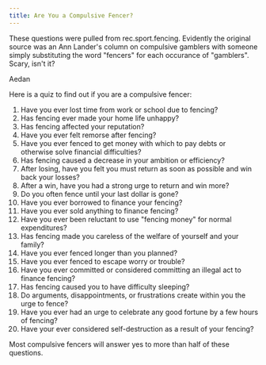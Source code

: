 ```yaml
---
title: Are You a Compulsive Fencer?
---
```


These questions were pulled from rec.sport.fencing.  Evidently the original source was an Ann Lander's column on compulsive gamblers with someone simply substituting the word "fencers" for each occurance of "gamblers".  Scary, isn't it?

Aedan

Here is a quiz to find out if you are a compulsive fencer:

1. Have you ever lost time from work or school due to fencing?
1. Has fencing ever made your home life unhappy?
1. Has fencing affected your reputation?
1. Have you ever felt remorse after fencing?
1. Have you ever fenced to get money with which to pay debts or otherwise solve financial difficulties?
1. Has fencing caused a decrease in your ambition or efficiency?
1. After losing, have you felt you must return as soon as possible and win back your losses?
1. After a win, have you had a strong urge to return and win more?
1. Do you often fence until your last dollar is gone?
1. Have you ever borrowed to finance your fencing?
1. Have you ever sold anything to finance fencing?
1. Have you ever been reluctant to use "fencing money" for normal expenditures?
1. Has fencing made you careless of the welfare of yourself and your family?
1. Have you ever fenced longer than you planned?
1. Have you ever fenced to escape worry or trouble?
1. Have you ever committed or considered committing an illegal act to finance fencing?
1. Has fencing caused you to have difficulty sleeping?
1. Do arguments, disappointments, or frustrations create within you the urge to fence?
1. Have you ever had an urge to celebrate any good fortune by a few hours of fencing?
1. Have your ever considered self-destruction as a result of your fencing?

Most compulsive fencers will answer yes to more than half of these questions.
